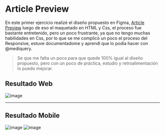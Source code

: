 # Article Preview
En este primer ejercicio realizé el diseño propuesto en Figma, [Article Preview](https://www.figma.com/file/w5btuPtYe8AWQt8HVJR4jh/Workouts?node-id=0:1) luego de eso el maquetado en HTML y Css, el proceso fue bastante entretenido, pero un poco frustrante, ya que no tengo muchas 
habilidades en Css, por lo que se me complicó un poco el proceso del Responsive, estuve documentadome y aprendí que lo podía hacer con @mediquery.

> Se que me falta un poco para que quede 100% igual al diseño propuesto, pero con un poco de práctica, estudio y retroalimentación lo puedo mejorar. 

## Resultado Web
![image](https://user-images.githubusercontent.com/90514403/143259287-8fd38536-58a3-4449-9fd8-110ed1b0409d.png)
****
## Resultado Mobile

![image](https://user-images.githubusercontent.com/90514403/143259452-673b2df4-9e5f-4c15-8bd8-d3b9c76fe4c2.png)
![image](https://user-images.githubusercontent.com/90514403/143259511-825a6dfb-5834-4919-a0cb-07fc5c5bfe4b.png)
